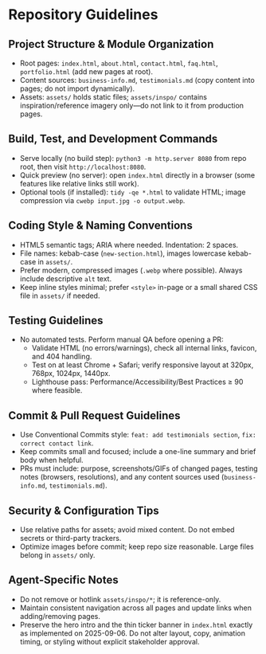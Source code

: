 # Repository Guidelines

## Project Structure & Module Organization
- Root pages: `index.html`, `about.html`, `contact.html`, `faq.html`, `portfolio.html` (add new pages at root).
- Content sources: `business-info.md`, `testimonials.md` (copy content into pages; do not import dynamically).
- Assets: `assets/` holds static files; `assets/inspo/` contains inspiration/reference imagery only—do not link to it from production pages.

## Build, Test, and Development Commands
- Serve locally (no build step): `python3 -m http.server 8080` from repo root, then visit `http://localhost:8080`.
- Quick preview (no server): open `index.html` directly in a browser (some features like relative links still work).
- Optional tools (if installed): `tidy -qe *.html` to validate HTML; image compression via `cwebp input.jpg -o output.webp`.

## Coding Style & Naming Conventions
- HTML5 semantic tags; ARIA where needed. Indentation: 2 spaces.
- File names: kebab-case (`new-section.html`), images lowercase kebab-case in `assets/`.
- Prefer modern, compressed images (`.webp` where possible). Always include descriptive `alt` text.
- Keep inline styles minimal; prefer `<style>` in-page or a small shared CSS file in `assets/` if needed.

## Testing Guidelines
- No automated tests. Perform manual QA before opening a PR:
  - Validate HTML (no errors/warnings), check all internal links, favicon, and 404 handling.
  - Test on at least Chrome + Safari; verify responsive layout at 320px, 768px, 1024px, 1440px.
  - Lighthouse pass: Performance/Accessibility/Best Practices ≥ 90 where feasible.

## Commit & Pull Request Guidelines
- Use Conventional Commits style: `feat: add testimonials section`, `fix: correct contact link`.
- Keep commits small and focused; include a one-line summary and brief body when helpful.
- PRs must include: purpose, screenshots/GIFs of changed pages, testing notes (browsers, resolutions), and any content sources used (`business-info.md`, `testimonials.md`).

## Security & Configuration Tips
- Use relative paths for assets; avoid mixed content. Do not embed secrets or third-party trackers.
- Optimize images before commit; keep repo size reasonable. Large files belong in `assets/` only.

## Agent-Specific Notes
- Do not remove or hotlink `assets/inspo/*`; it is reference-only.
- Maintain consistent navigation across all pages and update links when adding/removing pages.
 - Preserve the hero intro and the thin ticker banner in `index.html` exactly as implemented on 2025-09-06. Do not alter layout, copy, animation timing, or styling without explicit stakeholder approval.
